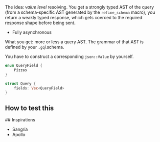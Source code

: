 The idea: _value level_ resolving. You get a strongly typed AST of the query (from a schema-specific AST generated by the `refine_schema` macro), you return a weakly typed response, which gets coerced to the required response shape before being sent.

* Fully asynchronous

What you get: more or less a query AST. The grammar of that AST is defined by your `.gql`schema.

You have to construct a corresponding `json::Value` by yourself.

```rust
enum QueryField {
    Pizzas
}

struct Query {
    fields: Vec<QueryField>
}
```

## How to test this

## Inspirations

* Sangria
* Apollo
